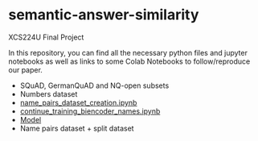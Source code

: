 # semantic-answer-similarity
 XCS224U Final Project

In this repository, you can find all the necessary python files and jupyter notebooks as well as links to some Colab Notebooks to follow/reproduce our paper.

* SQuAD, GermanQuAD and NQ-open subsets
* Numbers dataset 
* [name_pairs_dataset_creation.ipynb](https://colab.research.google.com/drive/1AFU-RF3adOpIJfZAkEVT3tSuHefd4JJl?usp=sharing)
* [continue_training_biencoder_names.ipynb](https://colab.research.google.com/drive/1a1L9xfK-t3xtp1MHyHIzewip4kDDxhRe?usp=sharing)
* [Model](https://drive.google.com/drive/folders/1rDVOkfr3VzjGsu4Esz6rY9Ck2ndenvct?usp=sharing)
* Name pairs dataset + split dataset
